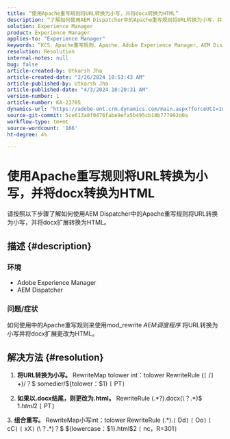 ```yaml
---
title: “使用Apache重写规则将URL转换为小写，并将docx转换为HTML”
description: “了解如何使用AEM Dispatcher中的Apache重写规则将URL转换为小写，并将docx扩展转换为HTML。”
solution: Experience Manager
product: Experience Manager
applies-to: "Experience Manager"
keywords: “KCS、Apache重写规则、Apache、Adobe Experience Manager、AEM Dispatcher、将URL转换为小写”
resolution: Resolution
internal-notes: null
bug: false
article-created-by: Utkarsh Jha
article-created-date: "2/26/2024 10:53:43 AM"
article-published-by: Utkarsh Jha
article-published-date: "4/3/2024 10:20:31 AM"
version-number: 1
article-number: KA-23705
dynamics-url: "https://adobe-ent.crm.dynamics.com/main.aspx?forceUCI=1&pagetype=entityrecord&etn=knowledgearticle&id=e80b744c-95d4-ee11-9079-6045bd0065b6"
source-git-commit: 5ce613a8f0476fabe9efa5b495cb18b777992d0a
workflow-type: tm+mt
source-wordcount: '166'
ht-degree: 4%

---
```


# 使用Apache重写规则将URL转换为小写，并将docx转换为HTML


请按照以下步骤了解如何使用AEM Dispatcher中的Apache重写规则将URL转换为小写，并将docx扩展转换为HTML。

## 描述 {#description}


### 环境

- Adobe Experience Manager
- AEM Dispatcher




### 问题/症状

如何使用中的Apache重写规则来使用mod_rewrite *AEM调度程序* 将URL转换为小写并将docx扩展更改为HTML。


## 解决方法 {#resolution}



1. <b>将URL转换为小写。</b>
RewriteMap tolower int：tolower RewriteRule (`[` /`]` +)/？$ somedier/${tolower：$1} `[` PT`]`





2. <b>如果以.docx结尾，则更改为.html。</b>
RewriteRule (.\*?)\.docx(\？.\*)$ $1.html$2 `[` PT`]`





3. <b>组合重写。</b>
RewriteMap小写int：tolower RewriteRule (.\*)\.`[` Dd`]` `[` Oo`]` `[` cC`]` `[` xX`]` (\？.\*)？$ ${lowercase：$1}.html$2 `[` nc，R=301`]`





